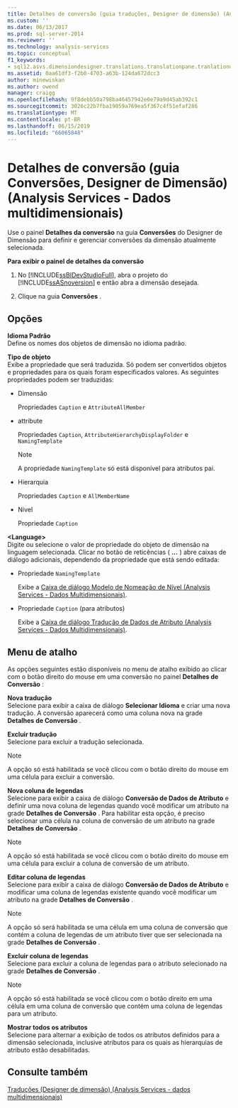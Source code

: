 ```yaml
---
title: Detalhes de conversão (guia traduções, Designer de dimensão) (Analysis Services - dados multidimensionais) | Microsoft Docs
ms.custom: ''
ms.date: 06/13/2017
ms.prod: sql-server-2014
ms.reviewer: ''
ms.technology: analysis-services
ms.topic: conceptual
f1_keywords:
- sql12.asvs.dimensiondesigner.translations.translationpane.tranlationdetails.f1
ms.assetid: 0aa61df3-f2b0-4703-a63b-124da672dcc3
author: minewiskan
ms.author: owend
manager: craigg
ms.openlocfilehash: 9f8debb50a798ba46457942e0e79a9d45ab392c1
ms.sourcegitcommit: 3026c22b7fba19059a769ea5f367c4f51efaf286
ms.translationtype: MT
ms.contentlocale: pt-BR
ms.lasthandoff: 06/15/2019
ms.locfileid: "66065848"
---
```

# <a name="translation-details-translations-tab-dimension-designer-analysis-services---multidimensional-data"></a>Detalhes de conversão (guia Conversões, Designer de Dimensão) (Analysis Services - Dados multidimensionais)
  Use o painel **Detalhes da conversão** na guia **Conversões** do Designer de Dimensão para definir e gerenciar conversões da dimensão atualmente selecionada.  
  
 **Para exibir o painel de detalhes da conversão**  
  
1.  No [!INCLUDE[ssBIDevStudioFull](../includes/ssbidevstudiofull-md.md)], abra o projeto do [!INCLUDE[ssASnoversion](../includes/ssasnoversion-md.md)] e então abra a dimensão desejada.  
  
2.  Clique na guia **Conversões** .  
  
## <a name="options"></a>Opções  
 **Idioma Padrão**  
 Define os nomes dos objetos de dimensão no idioma padrão.  
  
 **Tipo de objeto**  
 Exibe a propriedade que será traduzida. Só podem ser convertidos objetos e propriedades para os quais foram especificados valores. As seguintes propriedades podem ser traduzidas:  
  
-   Dimensão  
  
     Propriedades `Caption` e `AttributeAllMember`  
  
-   attribute  
  
     Propriedades `Caption`, `AttributeHierarchyDisplayFolder` e `NamingTemplate`  
  
    > [!NOTE]  
    >  A propriedade `NamingTemplate` só está disponível para atributos pai.  
  
-   Hierarquia  
  
     Propriedades `Caption` e `AllMemberName`  
  
-   Nível  
  
     Propriedade `Caption`  
  
 **\<Language>**  
 Digite ou selecione o valor de propriedade do objeto de dimensão na linguagem selecionada. Clicar no botão de reticências ( **...** ) abre caixas de diálogo adicionais, dependendo da propriedade que está sendo editada:  
  
-   Propriedade `NamingTemplate`  
  
     Exibe a [Caixa de diálogo Modelo de Nomeação de Nível &#40;Analysis Services - Dados Multidimensionais&#41;](level-naming-template-dialog-box-analysis-services-multidimensional-data.md).  
  
-   Propriedade `Caption` (para atributos)  
  
     Exibe a [Caixa de diálogo Tradução de Dados de Atributo &#40;Analysis Services - Dados Multidimensionais&#41;](attribute-data-translation-dialog-box-analysis-services-multidimensional-data.md).  
  
## <a name="shortcut-menu"></a>Menu de atalho  
 As opções seguintes estão disponíveis no menu de atalho exibido ao clicar com o botão direito do mouse em uma conversão no painel **Detalhes de Conversão** :  
  
 **Nova tradução**  
 Selecione para exibir a caixa de diálogo **Selecionar Idioma** e criar uma nova tradução. A conversão aparecerá como uma coluna nova na grade **Detalhes de Conversão** .  
  
 **Excluir tradução**  
 Selecione para excluir a tradução selecionada.  
  
> [!NOTE]  
>  A opção só está habilitada se você clicou com o botão direito do mouse em uma célula para excluir a conversão.  
  
 **Nova coluna de legendas**  
 Selecione para exibir a caixa de diálogo **Conversão de Dados de Atributo** e definir uma nova coluna de legendas quando você modificar um atributo na grade **Detalhes de Conversão** . Para habilitar esta opção, é preciso selecionar uma célula na coluna de conversão de um atributo na grade **Detalhes de Conversão** .  
  
> [!NOTE]  
>  A opção só está habilitada se você clicou com o botão direito do mouse em uma célula para excluir a coluna de conversão de um atributo.  
  
 **Editar coluna de legendas**  
 Selecione para exibir a caixa de diálogo **Conversão de Dados de Atributo** e modificar uma coluna de legendas existente quando você modificar um atributo na grade **Detalhes de Conversão** .  
  
> [!NOTE]  
>  A opção só será habilitada se uma célula em uma coluna de conversão que contém a coluna de legendas de um atributo tiver que ser selecionada na grade **Detalhes de Conversão** .  
  
 **Excluir coluna de legendas**  
 Selecione para excluir a coluna de legendas para o atributo selecionado na grade **Detalhes de Conversão** .  
  
> [!NOTE]  
>  A opção só está habilitada se você clicou com o botão direito em uma célula em uma coluna de conversão que contém uma coluna de legendas para um atributo.  
  
 **Mostrar todos os atributos**  
 Selecione para alternar a exibição de todos os atributos definidos para a dimensão selecionada, inclusive atributos para os quais as hierarquias de atributo estão desabilitadas.  
  
## <a name="see-also"></a>Consulte também  
 [Traduções &#40;Designer de dimensão&#41; &#40;Analysis Services - dados multidimensionais&#41;](translations-dimension-designer-analysis-services-multidimensional-data.md)  
  
  
